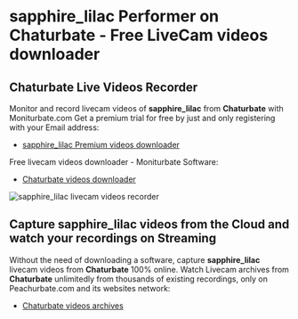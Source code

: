 # sapphire_lilac Performer on Chaturbate - Free LiveCam videos downloader

## Chaturbate Live Videos Recorder

Monitor and record livecam videos of **sapphire_lilac** from **Chaturbate** with Moniturbate.com
Get a premium trial for free by just and only registering with your Email address:
* [sapphire_lilac Premium videos downloader](https://moniturbate.com/request-demo-licence-key.html)

Free livecam videos downloader - Moniturbate Software:
* [Chaturbate videos downloader](https://moniturbate.com/moniturbate-download-software.html)

![sapphire_lilac livecam videos recorder](https://peachurnet.com/templates/moniturbate-software.png)


## Capture sapphire_lilac videos from the Cloud and watch your recordings on Streaming

Without the need of downloading a software, capture **sapphire_lilac** livecam videos from **Chaturbate** 100% online.
Watch Livecam archives from **Chaturbate** unlimitedly from thousands of existing recordings, only on Peachurbate.com and its websites network:
* [Chaturbate videos archives](https://peachurnet.com/)